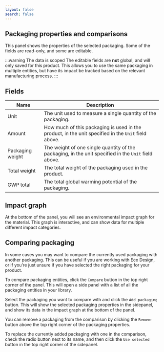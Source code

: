 ```yaml
---
layout: false
search: false
---
```


<script setup>
import { useData } from 'vitepress'
import MinidocStyles from '../MinidocStyles.vue'
const { site, frontmatter } = useData()
</script>

<MinidocStyles />

## Packaging properties and comparisons

This panel shows the properties of the selected packaging. Some of the fields are read-only, and some are editable.

:::warning The data is scoped
The editable fields are **not** global, and will only saved for this product. This allows you to use the same packaging in multiple entities, but have its impact be tracked based on the relevant manufacturing process.
:::

## Fields

| Name | Description |
| --- | --- |
| Unit | The unit used to measure a single quantity of the packaging. |
| Amount | How much of this packaging is used in the product, in the unit specified in the `Unit` field above. |
| Packaging weight | The weight of one single quantity of the packaging, in the unit specified in the `Unit` field above. |
| Total weight | The total weight of the packaging used in the product. |
| GWP total | The total global warming potential of the packaging. |

## Impact graph

At the bottom of the panel, you will see an environmental impact graph for the material. This graph is interactive, and can show data for multiple different impact categories.

## Comparing packaging
In some cases you may want to compare the currently used packaging with another packaging. This can be useful if you are working with Eco Design, or if you're just unsure if you have selected the right packaging for your product.

To compare packaging entities, click the `Compare` button in the top right corner of the panel. This will open a side panel with a list of all the packaging entities in your library.

Select the packaging you want to compare with and click the `Add packaging` button. This will show the selected packaging properties in the sidepanel, and show its data in the impact graph at the bottom of the panel.

You can remove a packaging from the comparison by clicking the `Remove` button above the top right corner of the packaging properties.

To replace the currently added packaging with one in the comparison, check the radio button next to its name, and then click the `Use selected` button in the top right corner of the sidepanel.